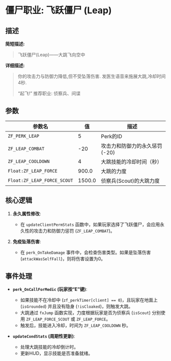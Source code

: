 # 僵尸职业: 飞跃僵尸 (Leap)

## 描述

**简短描述:**
> 飞跃僵尸(Leap)——大跳飞向空中

**详细描述:**
> 你的攻击力与防御力降低,但不受坠落伤害. 
> 发医生语音来施展大跳,冷却时间4秒. 
> 
> “起飞!” 
> 推荐职业: 侦察兵、间谍

## 参数

| 参数名 | 值 | 描述 |
| --- | --- | --- |
| `ZF_PERK_LEAP` | 5 | Perk的ID |
| `ZF_LEAP_COMBAT` | -20 | 攻击力和防御力的永久惩罚 (-20) |
| `ZF_LEAP_COOLDOWN` | 4 | 大跳技能的冷却时间（秒） |
| `Float:ZF_LEAP_FORCE` | 900.0 | 大跳的力度 |
| `Float:ZF_LEAP_FORCE_SCOUT` | 1500.0 | 侦察兵(Scout)的大跳力度 |

## 核心逻辑

1.  **永久属性修改**:
    *   在 `updateClientPermStats` 函数中，如果玩家选择了飞跃僵尸，会应用永久性的攻击力和防御力惩罚 (`ZF_LEAP_COMBAT`)。

2.  **免疫坠落伤害**:
    *   在 `perk_OnTakeDamage` 事件中，会检查伤害类型。如果是坠落伤害 (`attackWasSelfFall`)，则将伤害设置为0。

## 事件处理

*   **`perk_OnCallForMedic` (玩家按“E”键)**:
    *   如果技能不在冷却中 (`zf_perkTimer[client] == 0`)，且玩家在地面上 (`isGrounded`) 并且没有隐身 (`!isCloaked`)，则触发大跳。
    *   大跳通过 `fxJump` 函数实现，力度根据玩家是否为侦察兵 (`isScout`) 分别使用 `ZF_LEAP_FORCE_SCOUT` 或 `ZF_LEAP_FORCE`。
    *   触发后，技能进入冷却，时间为 `ZF_LEAP_COOLDOWN` 秒。

*   **`updateCondStats` (周期性更新)**:
    *   处理大跳技能的冷却倒计时。
    *   更新HUD，显示技能是否准备就绪。